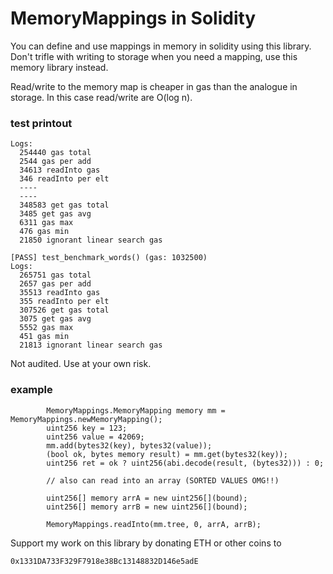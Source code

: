# MemoryMappings in Solidity 

You can define and use mappings in memory in solidity using this library. Don't trifle with writing to storage when you need a mapping, use this memory library instead.

Read/write to the memory map is cheaper in gas than the analogue in storage. In this case read/write are O(log n).

### test printout

```
Logs:
  254440 gas total
  2544 gas per add
  34613 readInto gas
  346 readInto per elt
  ----
  ----
  348583 get gas total
  3485 get gas avg
  6311 gas max
  476 gas min
  21850 ignorant linear search gas

[PASS] test_benchmark_words() (gas: 1032500)
Logs:
  265751 gas total
  2657 gas per add
  35513 readInto gas
  355 readInto per elt
  307526 get gas total
  3075 get gas avg
  5552 gas max
  451 gas min
  21813 ignorant linear search gas
```

Not audited. Use at your own risk.

### example

```
        MemoryMappings.MemoryMapping memory mm = MemoryMappings.newMemoryMapping();
        uint256 key = 123;
        uint256 value = 42069; 
        mm.add(bytes32(key), bytes32(value));
        (bool ok, bytes memory result) = mm.get(bytes32(key));
        uint256 ret = ok ? uint256(abi.decode(result, (bytes32))) : 0;

        // also can read into an array (SORTED VALUES OMG!!)

        uint256[] memory arrA = new uint256[](bound);
        uint256[] memory arrB = new uint256[](bound);

        MemoryMappings.readInto(mm.tree, 0, arrA, arrB);
```

Support my work on this library by donating ETH or other coins to

`0x1331DA733F329F7918e38Bc13148832D146e5adE`
